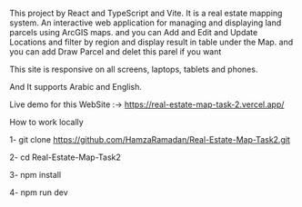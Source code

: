 This project by React and TypeScript and Vite. It is a real estate mapping system. 
An interactive web application for managing and displaying land parcels using ArcGIS maps. 
and you can Add and Edit and Update Locations and filter by region and display result in table under the Map.
and you can add Draw Parcel and delet this parel if you want 

This site is responsive on all screens, laptops, tablets and phones.

And It supports Arabic and English.

Live demo for this WebSite :->    https://real-estate-map-task-2.vercel.app/


How to work locally

1-  git clone https://github.com/HamzaRamadan/Real-Estate-Map-Task2.git

2- cd Real-Estate-Map-Task2

3- npm install

4- npm run dev 
